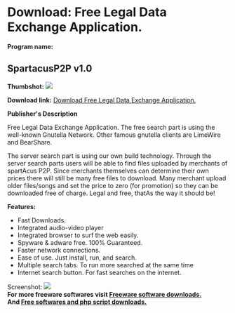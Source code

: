 # Download: Free Legal Data Exchange Application.

**Program name:**

## SpartacusP2P v1.0

  
**Thumbshot:** ![](http://www.freewarefiles.com/screenshot/spartacusp2p_md.gif)   
  
**Download link:** [Download Free Legal Data Exchange Application.](http://freesoftwares.boysofts.com/SpartacusPP-V_program_34601.html)  
  


**Publisher's Description**  
  


Free Legal Data Exchange Application. The free search part is using the well-known Gnutella Network. Other famous gnutella clients are LimeWire and BearShare. 

The server search part is using our own build technology. Through the server search parts users will be able to find files uploaded by merchants of spartAcus P2P. Since merchants themselves can determine their own prices there will still be many free files to download. Many merchant upload older files/songs and set the price to zero (for promotion) so they can be downloaded free of charge. Legal and free, thatAs the way it should be! 

**Features:**

  * Fast Downloads. 
  * Integrated audio-video player 
  * Integrated browser to surf the web easily. 
  * Spyware & adware free. 100% Guaranteed. 
  * Faster network connections. 
  * Ease of use. Just install, run, and search. 
  * Multiple search tabs. To run more searched at the same time 
  * Internet search button. For fast searches on the internet. 

  
  
Screenshot: ![](http://www.freewarefiles.com/screenshot/spartacusp2p.gif)   
**For more freeware softwares visit [Freeware software downloads.](http://freesoftwares.boysofts.com/)**   
**And [Free softwares and php script downloads.](http://www.boysofts.com/)**
